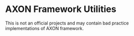 # AXON Framework Utilities

This is not an official projects and may contain bad practice implementations of AXON framework.

 